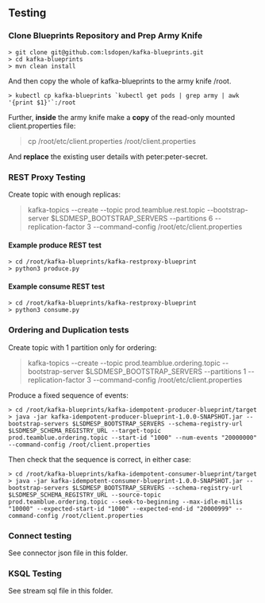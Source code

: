 ## Testing

### Clone Blueprints Repository and Prep Army Knife

```
> git clone git@github.com:lsdopen/kafka-blueprints.git
> cd kafka-blueprints
> mvn clean install
```

And then copy the whole of kafka-blueprints to the army knife /root.

```
> kubectl cp kafka-blueprints `kubectl get pods | grep army | awk '{print $1}'`:/root
```

Further, **inside** the army knife make a **copy** of the read-only mounted client.properties file:

> cp /root/etc/client.properties /root/client.properties

And **replace** the existing user details with peter:peter-secret.

### REST Proxy Testing

Create topic with enough replicas:

> kafka-topics --create --topic prod.teamblue.rest.topic --bootstrap-server $LSDMESP_BOOTSTRAP_SERVERS --partitions 6 --replication-factor 3 --command-config /root/etc/client.properties

#### Example produce REST test

```
> cd /root/kafka-blueprints/kafka-restproxy-blueprint
> python3 produce.py
```

#### Example consume REST test

```
> cd /root/kafka-blueprints/kafka-restproxy-blueprint
> python3 consume.py
```

### Ordering and Duplication tests

Create topic with 1 partition only for ordering:

> kafka-topics --create --topic prod.teamblue.ordering.topic --bootstrap-server $LSDMESP_BOOTSTRAP_SERVERS --partitions 1 --replication-factor 3 --command-config /root/etc/client.properties

Produce a fixed sequence of events:

```
> cd /root/kafka-blueprints/kafka-idempotent-producer-blueprint/target
> java -jar kafka-idempotent-producer-blueprint-1.0.0-SNAPSHOT.jar --bootstrap-servers $LSDMESP_BOOTSTRAP_SERVERS --schema-registry-url $LSDMESP_SCHEMA_REGISTRY_URL --target-topic prod.teamblue.ordering.topic --start-id "1000" --num-events "20000000" --command-config /root/client.properties
```

Then check that the sequence is correct, in either case:

```
> cd /root/kafka-blueprints/kafka-idempotent-consumer-blueprint/target
> java -jar kafka-idempotent-consumer-blueprint-1.0.0-SNAPSHOT.jar --bootstrap-servers $LSDMESP_BOOTSTRAP_SERVERS --schema-registry-url $LSDMESP_SCHEMA_REGISTRY_URL --source-topic prod.teamblue.ordering.topic --seek-to-beginning --max-idle-millis "10000" --expected-start-id "1000" --expected-end-id "20000999" --command-config /root/client.properties
```

### Connect testing

See connector json file in this folder.

### KSQL Testing

See stream sql file in this folder.
